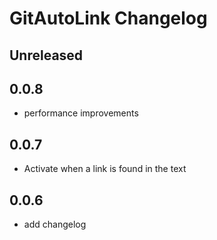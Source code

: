 # GitAutoLink Changelog

## Unreleased

## 0.0.8
- performance improvements 

## 0.0.7
- Activate when a link is found in the text

## 0.0.6
- add changelog
